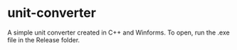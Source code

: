 # unit-converter
A simple unit converter created in C++ and Winforms. To open, run the .exe file in the Release folder.
